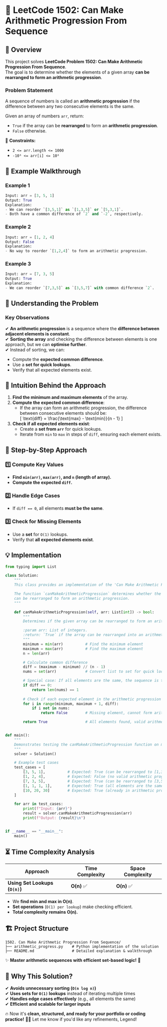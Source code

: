 # 🚀 **LeetCode 1502: Can Make Arithmetic Progression From Sequence**

## 📌 **Overview**
This project solves **LeetCode Problem 1502: Can Make Arithmetic Progression From Sequence**.  
The goal is to determine whether the elements of a given array **can be rearranged to form an arithmetic progression**.

### **Problem Statement**
A sequence of numbers is called an **arithmetic progression** if the difference between any two consecutive elements is the same.  

Given an array of numbers `arr`, return:
- `True` if the array can be **rearranged** to form an **arithmetic progression**.
- `False` otherwise.

🔹 **Constraints:**
- `2 <= arr.length <= 1000`
- `-10⁶ <= arr[i] <= 10⁶`

## 🎯 **Example Walkthrough**
### **Example 1**
```python
Input: arr = [3, 5, 1]
Output: True
Explanation:
- We can reorder `[3,5,1]` as `[1,3,5]` or `[5,3,1]`.
- Both have a common difference of `2` and `-2`, respectively.
```

### **Example 2**
```python
Input: arr = [1, 2, 4]
Output: False
Explanation:
- No way to reorder `[1,2,4]` to form an arithmetic progression.
```

### **Example 3**
```python
Input: arr = [7, 3, 5]
Output: True
Explanation:
- We can reorder `[7,3,5]` as `[3,5,7]` with common difference `2`.
```

## 🚀 **Understanding the Problem**
### **Key Observations**
✔ **An arithmetic progression** is a sequence where the **difference between adjacent elements is constant**.  
✔ **Sorting the array** and checking the difference between elements is one approach, but we can **optimise further**.  
✔ Instead of sorting, we can:
  - Compute the **expected common difference**.
  - Use a **set for quick lookups**.
  - Verify that all expected elements exist.

## 🧠 **Intuition Behind the Approach**
1. **Find the minimum and maximum elements** of the array.
2. **Compute the expected common difference**:
   - If the array can form an arithmetic progression, the difference between consecutive elements should be:  
     \[
     \text{diff} = \frac{\text{max} - \text{min}}{n - 1}
     \]
3. **Check if all expected elements exist**:
   - Create a **set from `arr`** for quick lookups.
   - Iterate from `min` to `max` in steps of `diff`, ensuring each element exists.

## 📝 **Step-by-Step Approach**
### **1️⃣ Compute Key Values**
- **Find `min(arr)`, `max(arr)`, and `n` (length of array).**
- **Compute the expected `diff`.**

### **2️⃣ Handle Edge Cases**
- If `diff == 0`, all elements **must be the same**.

### **3️⃣ Check for Missing Elements**
- Use a **set** for `O(1)` lookups.
- Verify that **all expected elements exist**.

## **💡 Implementation**
```python
from typing import List

class Solution:
    """
    This class provides an implementation of the 'Can Make Arithmetic Progression From Sequence' problem.

    The function `canMakeArithmeticProgression` determines whether the elements of a given array
    can be rearranged to form an arithmetic progression.
    """

    def canMakeArithmeticProgression(self, arr: List[int]) -> bool:
        """
        Determines if the given array can be rearranged to form an arithmetic progression.

        :param arr: List of integers.
        :return: `True` if the array can be rearranged into an arithmetic progression, otherwise `False`.
        """
        minimum = min(arr)          # Find the minimum element
        maximum = max(arr)          # Find the maximum element
        n = len(arr)

        # Calculate common difference
        diff = (maximum - minimum) // (n - 1)
        nums = set(arr)             # Convert list to set for quick lookups

        # Special case: If all elements are the same, the sequence is trivially arithmetic
        if diff == 0:
            return len(nums) == 1
        
        # Check if each expected element in the arithmetic progression exists in the set
        for i in range(minimum, maximum + 1, diff):
            if i not in nums:
                return False        # Missing element, cannot form arithmetic progression

        return True                 # All elements found, valid arithmetic progression


def main():
    """
    Demonstrates testing the canMakeArithmeticProgression function on multiple test cases.
    """
    solver = Solution()

    # Example test cases
    test_cases = [
        [3, 5, 1],          # Expected: True (can be rearranged to [1,3,5])
        [1, 2, 4],          # Expected: False (no valid arithmetic progression)
        [7, 3, 5],          # Expected: True (can be rearranged to [3,5,7])
        [1, 1, 1, 1],       # Expected: True (all elements are the same)
        [10, 20, 30]        # Expected: True (already in arithmetic progression)
    ]

    for arr in test_cases:
        print(f"Input: {arr}")
        result = solver.canMakeArithmeticProgression(arr)
        print(f"Output: {result}\n")


if __name__ == "__main__":
    main()
```

## ⏳ **Time Complexity Analysis**
| Approach | Time Complexity | Space Complexity |
|----------|----------------|------------------|
| **Using Set Lookups (`O(n)`)** | **O(n)** ✅ | **O(n)** ✅ |

- We **find min and max in O(n)**.
- **Set operations** (`O(1) per lookup`) make checking efficient.
- **Total complexity remains O(n).**

## 🏗 **Project Structure**
```
1502. Can Make Arithmetic Progression From Sequence/
├── arithmetic_progress.py    # Python implementation of the solution
├── README.md                 # Detailed explanation & walkthrough
```

✨ **Master arithmetic sequences with efficient set-based logic!** 🚀  

## 🎯 **Why This Solution?**
✔ **Avoids unnecessary sorting (`O(n log n)`)**  
✔ **Uses sets for `O(1)` lookups** instead of iterating multiple times  
✔ **Handles edge cases effectively** (e.g., all elements the same)  
✔ **Efficient and scalable for larger inputs**  

🔥 Now it's **clean, structured, and ready for your portfolio or coding practice!** 🚀😊 Let me know if you'd like any refinements, Legend!